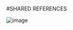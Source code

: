 #SHARED REFERENCES

![image](https://github.com/Gorur56/Login-Screen-App-Shared-References--Java-Android/assets/54911292/6e4193cc-6b89-4f7d-abc9-e332fa247be7)
